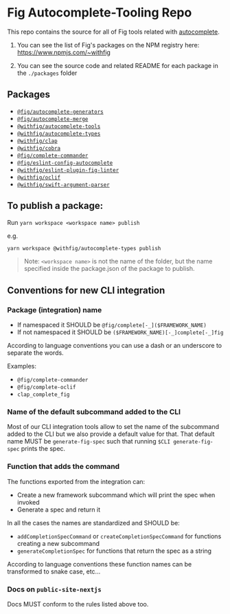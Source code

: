 # Fig Autocomplete-Tooling Repo

This repo contains the source for all of Fig tools related with [autocomplete](https://github.com/withfig/autocomplete).

1. You can see the list of Fig's packages on the NPM registry here: https://www.npmjs.com/~withfig

2. You can see the source code and related README for each package in the `./packages` folder

## Packages

- [`@fig/autocomplete-generators`](generators/README.md)
- [`@fig/autocomplete-merge`](merge/README.md)
- [`@withfig/autocomplete-tools`](cli/tools-cli/README.md)
- [`@withfig/autocomplete-types`](types/README.md)
- [`@withfig/clap`](integrations/clap/README.md)
- [`@withfig/cobra`](packages/cobra/README.md)
- [`@fig/complete-commander`](integrations/commander/README.md)
- [`@fig/eslint-config-autocomplete`](eslint/config-autocomplete/README.md)
- [`@withfig/eslint-plugin-fig-linter`](eslint/plugin-fig-linter/README.md)
- [`@withfig/oclif`](integrations/oclif/README.md)
- [`@withfig/swift-argument-parser`](integrations/swift-argument-parser/README.md)

## To publish a package:

Run `yarn workspace <workspace name> publish`

e.g.
```bash
yarn workspace @withfig/autocomplete-types publish
```

> Note: `<workspace name>` is not the name of the folder, but the name specified inside the package.json of the package to publish.

## Conventions for new CLI integration

### Package (integration) name

- If namespaced it SHOULD be `@fig/complete[-_]($FRAMEWORK_NAME)`
- If not namespaced it SHOULD be `($FRAMEWORK_NAME)[-_]complete[-_]fig`

According to language conventions you can use a dash or an underscore to separate the words.

Examples:
- `@fig/complete-commander`
- `@fig/complete-oclif`
- `clap_complete_fig`

### Name of the default subcommand added to the CLI

Most of our CLI integration tools allow to set the name of the subcommand added to the CLI but we also provide a default value for that.
That default name MUST be `generate-fig-spec` such that running `$CLI generate-fig-spec` prints the spec.

### Function that adds the command

The functions exported from the integration can:
- Create a new framework subcommand which will print the spec when invoked
- Generate a spec and return it

In all the cases the names are standardized and SHOULD be:
- `addCompletionSpecCommand` or `createCompletionSpecCommand` for functions creating a new subcommand
- `generateCompletionSpec` for functions that return the spec as a string

According to language conventions these function names can be transformed to snake case, etc...

### Docs on `public-site-nextjs`

Docs MUST conform to the rules listed above too.